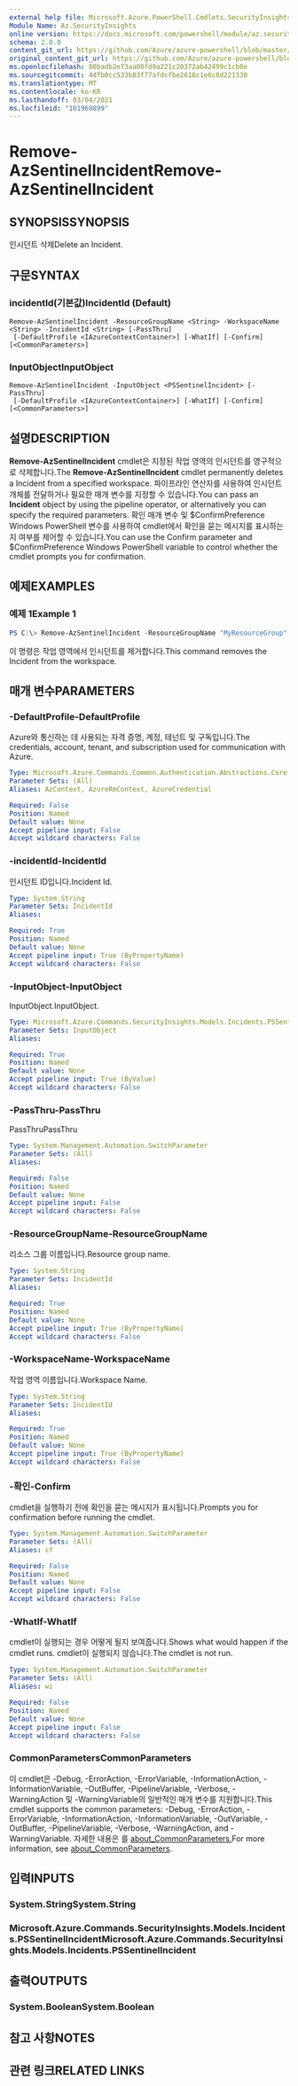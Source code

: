 ```yaml
---
external help file: Microsoft.Azure.PowerShell.Cmdlets.SecurityInsights.dll-Help.xml
Module Name: Az.SecurityInsights
online version: https://docs.microsoft.com/powershell/module/az.securityinsights/remove-azsentinelincident
schema: 2.0.0
content_git_url: https://github.com/Azure/azure-powershell/blob/master/src/SecurityInsights/SecurityInsights/help/Remove-AzSentinelIncident.md
original_content_git_url: https://github.com/Azure/azure-powershell/blob/master/src/SecurityInsights/SecurityInsights/help/Remove-AzSentinelIncident.md
ms.openlocfilehash: 80badb2e73aa00fd9a221c20372ab42499c1cb0e
ms.sourcegitcommit: 4dfb0cc533b83f77afdcfbe2618c1e6c8d221330
ms.translationtype: MT
ms.contentlocale: ko-KR
ms.lasthandoff: 03/04/2021
ms.locfileid: "101969899"
---
```

# <span data-ttu-id="64444-101">Remove-AzSentinelIncident</span><span class="sxs-lookup"><span data-stu-id="64444-101">Remove-AzSentinelIncident</span></span>

## <span data-ttu-id="64444-102">SYNOPSIS</span><span class="sxs-lookup"><span data-stu-id="64444-102">SYNOPSIS</span></span>
<span data-ttu-id="64444-103">인시던트 삭제</span><span class="sxs-lookup"><span data-stu-id="64444-103">Delete an Incident.</span></span>

## <span data-ttu-id="64444-104">구문</span><span class="sxs-lookup"><span data-stu-id="64444-104">SYNTAX</span></span>

### <span data-ttu-id="64444-105">incidentId(기본값)</span><span class="sxs-lookup"><span data-stu-id="64444-105">IncidentId (Default)</span></span>
```
Remove-AzSentinelIncident -ResourceGroupName <String> -WorkspaceName <String> -IncidentId <String> [-PassThru]
 [-DefaultProfile <IAzureContextContainer>] [-WhatIf] [-Confirm] [<CommonParameters>]
```

### <span data-ttu-id="64444-106">InputObject</span><span class="sxs-lookup"><span data-stu-id="64444-106">InputObject</span></span>
```
Remove-AzSentinelIncident -InputObject <PSSentinelIncident> [-PassThru]
 [-DefaultProfile <IAzureContextContainer>] [-WhatIf] [-Confirm] [<CommonParameters>]
```

## <span data-ttu-id="64444-107">설명</span><span class="sxs-lookup"><span data-stu-id="64444-107">DESCRIPTION</span></span>
<span data-ttu-id="64444-108">**Remove-AzSentinelIncident** cmdlet은 지정된 작업 영역의 인시던트를 영구적으로 삭제합니다.</span><span class="sxs-lookup"><span data-stu-id="64444-108">The **Remove-AzSentinelIncident** cmdlet permanently deletes a Incident from a specified workspace.</span></span>
<span data-ttu-id="64444-109">파이프라인 연산자를  사용하여 인시던트 개체를 전달하거나 필요한 매개 변수를 지정할 수 있습니다.</span><span class="sxs-lookup"><span data-stu-id="64444-109">You can pass an **Incident** object by using the pipeline operator, or alternatively you can specify the required parameters.</span></span>
<span data-ttu-id="64444-110">확인 매개 변수 및 $ConfirmPreference Windows PowerShell 변수를 사용하여 cmdlet에서 확인을 묻는 메시지를 표시하는지 여부를 제어할 수 있습니다.</span><span class="sxs-lookup"><span data-stu-id="64444-110">You can use the Confirm parameter and $ConfirmPreference Windows PowerShell variable to control whether the cmdlet prompts you for confirmation.</span></span>

## <span data-ttu-id="64444-111">예제</span><span class="sxs-lookup"><span data-stu-id="64444-111">EXAMPLES</span></span>

### <span data-ttu-id="64444-112">예제 1</span><span class="sxs-lookup"><span data-stu-id="64444-112">Example 1</span></span>
```powershell
PS C:\> Remove-AzSentinelIncident -ResourceGroupName "MyResourceGroup" -WorkspaceName "MyWorkspaceName" -IncidentId "MyIncidentId"
```

<span data-ttu-id="64444-113">이 명령은 작업 영역에서 인시던트를 제거합니다.</span><span class="sxs-lookup"><span data-stu-id="64444-113">This command removes the Incident from the workspace.</span></span>

## <span data-ttu-id="64444-114">매개 변수</span><span class="sxs-lookup"><span data-stu-id="64444-114">PARAMETERS</span></span>

### <span data-ttu-id="64444-115">-DefaultProfile</span><span class="sxs-lookup"><span data-stu-id="64444-115">-DefaultProfile</span></span>
<span data-ttu-id="64444-116">Azure와 통신하는 데 사용되는 자격 증명, 계정, 테넌트 및 구독입니다.</span><span class="sxs-lookup"><span data-stu-id="64444-116">The credentials, account, tenant, and subscription used for communication with Azure.</span></span>

```yaml
Type: Microsoft.Azure.Commands.Common.Authentication.Abstractions.Core.IAzureContextContainer
Parameter Sets: (All)
Aliases: AzContext, AzureRmContext, AzureCredential

Required: False
Position: Named
Default value: None
Accept pipeline input: False
Accept wildcard characters: False
```

### <span data-ttu-id="64444-117">-incidentId</span><span class="sxs-lookup"><span data-stu-id="64444-117">-IncidentId</span></span>
<span data-ttu-id="64444-118">인시던트 ID입니다.</span><span class="sxs-lookup"><span data-stu-id="64444-118">Incident Id.</span></span>

```yaml
Type: System.String
Parameter Sets: IncidentId
Aliases:

Required: True
Position: Named
Default value: None
Accept pipeline input: True (ByPropertyName)
Accept wildcard characters: False
```

### <span data-ttu-id="64444-119">-InputObject</span><span class="sxs-lookup"><span data-stu-id="64444-119">-InputObject</span></span>
<span data-ttu-id="64444-120">InputObject.</span><span class="sxs-lookup"><span data-stu-id="64444-120">InputObject.</span></span>

```yaml
Type: Microsoft.Azure.Commands.SecurityInsights.Models.Incidents.PSSentinelIncident
Parameter Sets: InputObject
Aliases:

Required: True
Position: Named
Default value: None
Accept pipeline input: True (ByValue)
Accept wildcard characters: False
```

### <span data-ttu-id="64444-121">-PassThru</span><span class="sxs-lookup"><span data-stu-id="64444-121">-PassThru</span></span>
<span data-ttu-id="64444-122">PassThru</span><span class="sxs-lookup"><span data-stu-id="64444-122">PassThru</span></span>

```yaml
Type: System.Management.Automation.SwitchParameter
Parameter Sets: (All)
Aliases:

Required: False
Position: Named
Default value: None
Accept pipeline input: False
Accept wildcard characters: False
```

### <span data-ttu-id="64444-123">-ResourceGroupName</span><span class="sxs-lookup"><span data-stu-id="64444-123">-ResourceGroupName</span></span>
<span data-ttu-id="64444-124">리소스 그룹 이름입니다.</span><span class="sxs-lookup"><span data-stu-id="64444-124">Resource group name.</span></span>

```yaml
Type: System.String
Parameter Sets: IncidentId
Aliases:

Required: True
Position: Named
Default value: None
Accept pipeline input: True (ByPropertyName)
Accept wildcard characters: False
```

### <span data-ttu-id="64444-125">-WorkspaceName</span><span class="sxs-lookup"><span data-stu-id="64444-125">-WorkspaceName</span></span>
<span data-ttu-id="64444-126">작업 영역 이름입니다.</span><span class="sxs-lookup"><span data-stu-id="64444-126">Workspace Name.</span></span>

```yaml
Type: System.String
Parameter Sets: IncidentId
Aliases:

Required: True
Position: Named
Default value: None
Accept pipeline input: True (ByPropertyName)
Accept wildcard characters: False
```

### <span data-ttu-id="64444-127">-확인</span><span class="sxs-lookup"><span data-stu-id="64444-127">-Confirm</span></span>
<span data-ttu-id="64444-128">cmdlet을 실행하기 전에 확인을 묻는 메시지가 표시됩니다.</span><span class="sxs-lookup"><span data-stu-id="64444-128">Prompts you for confirmation before running the cmdlet.</span></span>

```yaml
Type: System.Management.Automation.SwitchParameter
Parameter Sets: (All)
Aliases: cf

Required: False
Position: Named
Default value: None
Accept pipeline input: False
Accept wildcard characters: False
```

### <span data-ttu-id="64444-129">-WhatIf</span><span class="sxs-lookup"><span data-stu-id="64444-129">-WhatIf</span></span>
<span data-ttu-id="64444-130">cmdlet이 실행되는 경우 어떻게 될지 보여줍니다.</span><span class="sxs-lookup"><span data-stu-id="64444-130">Shows what would happen if the cmdlet runs.</span></span>
<span data-ttu-id="64444-131">cmdlet이 실행되지 않습니다.</span><span class="sxs-lookup"><span data-stu-id="64444-131">The cmdlet is not run.</span></span>

```yaml
Type: System.Management.Automation.SwitchParameter
Parameter Sets: (All)
Aliases: wi

Required: False
Position: Named
Default value: None
Accept pipeline input: False
Accept wildcard characters: False
```

### <span data-ttu-id="64444-132">CommonParameters</span><span class="sxs-lookup"><span data-stu-id="64444-132">CommonParameters</span></span>
<span data-ttu-id="64444-133">이 cmdlet은 -Debug, -ErrorAction, -ErrorVariable, -InformationAction, -InformationVariable, -OutBuffer, -PipelineVariable, -Verbose, -WarningAction 및 -WarningVariable의 일반적인 매개 변수를 지원합니다.</span><span class="sxs-lookup"><span data-stu-id="64444-133">This cmdlet supports the common parameters: -Debug, -ErrorAction, -ErrorVariable, -InformationAction, -InformationVariable, -OutVariable, -OutBuffer, -PipelineVariable, -Verbose, -WarningAction, and -WarningVariable.</span></span> <span data-ttu-id="64444-134">자세한 내용은 를 [about_CommonParameters.](http://go.microsoft.com/fwlink/?LinkID=113216)</span><span class="sxs-lookup"><span data-stu-id="64444-134">For more information, see [about_CommonParameters](http://go.microsoft.com/fwlink/?LinkID=113216).</span></span>

## <span data-ttu-id="64444-135">입력</span><span class="sxs-lookup"><span data-stu-id="64444-135">INPUTS</span></span>

### <span data-ttu-id="64444-136">System.String</span><span class="sxs-lookup"><span data-stu-id="64444-136">System.String</span></span>
### <span data-ttu-id="64444-137">Microsoft.Azure.Commands.SecurityInsights.Models.Incidents.PSSentinelIncident</span><span class="sxs-lookup"><span data-stu-id="64444-137">Microsoft.Azure.Commands.SecurityInsights.Models.Incidents.PSSentinelIncident</span></span>
## <span data-ttu-id="64444-138">출력</span><span class="sxs-lookup"><span data-stu-id="64444-138">OUTPUTS</span></span>

### <span data-ttu-id="64444-139">System.Boolean</span><span class="sxs-lookup"><span data-stu-id="64444-139">System.Boolean</span></span>
## <span data-ttu-id="64444-140">참고 사항</span><span class="sxs-lookup"><span data-stu-id="64444-140">NOTES</span></span>

## <span data-ttu-id="64444-141">관련 링크</span><span class="sxs-lookup"><span data-stu-id="64444-141">RELATED LINKS</span></span>
